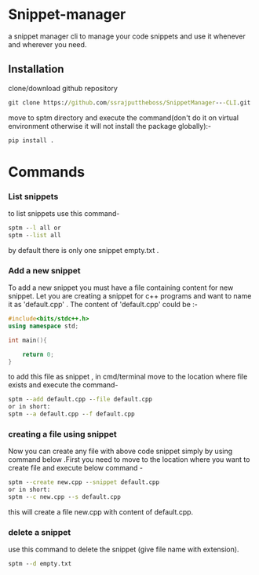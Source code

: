 # Snippet-manager

a snippet manager cli to manage your code snippets and use it whenever and wherever you need.

## Installation

clone/download github repository
```cmd
git clone https://github.com/ssrajputtheboss/SnippetManager---CLI.git
```
move to sptm directory and execute the command(don't do it on virtual environment otherwise it will not install the package globally):-

```cmd
pip install .
```

# Commands

### List snippets

to list snippets use this command-
```cmd
sptm --l all or
sptm --list all
```
by default there is only one snippet empty.txt .


### Add a new snippet

To add a new snippet you must have a file containing content for new snippet. Let you are creating a snippet for c++ programs and want to name it as 'default.cpp' . The content of 'default.cpp' could be :-

```c++
#include<bits/stdc++.h>
using namespace std;

int main(){

    return 0;
}
```

to add this file as snippet , in cmd/terminal move to the location where file exists and execute the command-

```cmd
sptm --add default.cpp --file default.cpp 
or in short:
sptm --a default.cpp --f default.cpp 
```

### creating a file using snippet
Now you can create any file with above code snippet simply by using command below .First you need to move to the location where you want to create file and execute below command - 

```cmd
sptm --create new.cpp --snippet default.cpp 
or in short:
sptm --c new.cpp --s default.cpp
```

this will create a file new.cpp with content of default.cpp.

### delete a snippet

use this command to delete the snippet (give file name with extension).

```cmd
sptm --d empty.txt
```
